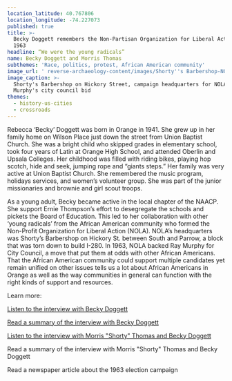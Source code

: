 ```yaml
---
location_latitude: 40.767806
location_longitude: -74.227073
published: true
title: >-
  Becky Doggett remembers the Non-Partisan Organization for Liberal Action in
  1963
headline: “We were the young radicals”
name: Becky Doggett and Morris Thomas
subthemes: 'Race, politics, protest, African American community'
image_url: ' reverse-archaeology-content/images/Shorty''s Barbershop-NOLA-Cropped.jpg '
image_caption: >-
  Shorty's Barbershop on Hickory Street, campaign headquarters for NOLA and Ray
  Murphy's city council bid
themes:
  - history-us-cities
  - crossroads
---
```

Rebecca ‘Becky’ Doggett was born in Orange in 1941. She grew up in her family home on Wilson Place just down the street from Union Baptist Church. She was a bright child who skipped grades in elementary school, took four years of Latin at Orange High School, and  attended Oberlin and Upsala Colleges. Her childhood was filled with riding bikes, playing hop scotch, hide and seek, jumping rope and “giants steps.” Her family was very active at Union Baptist Church. She remembered the music program, holidays services, and women’s volunteer group. She was part of the junior missionaries and brownie and girl scout troops. 

As a young adult, Becky became active in the local chapter of the NAACP. She support Ernie Thompson’s effort to desegregate the schools and pickets the Board of Education. This led to her collaboration with other ‘young radicals’ from the African American community who formed the Non-Profit Organization for Liberal Action (NOLA). NOLA’s headquarters was Shorty’s Barbershop on Hickory St. between South and Parrow, a block that was torn down to build I-280. In 1963, NOLA backed Ray Murphy for City Council, a move that put them at odds with other African Americans. That the African American community could support multiple candidates yet remain unified on other issues tells us a lot about African Americans in Orange as well as the way communities in general can function with the right kinds of support and resources.  

Learn more:  

[Listen to the interview with Becky Doggett](https://soundcloud.com/user-773139664/becky-doggett-interview-11-16-15)  

[Read a summary of the interview with Becky Doggett](https://github.com/uofo/reverse-archaeology-content/raw/gh-pages/files/Becky%20Doggett%2011-16-15.pdf)  

[Listen to the interview with Morris "Shorty" Thomas and Becky Doggett](https://soundcloud.com/user-773139664/morris-thomas-and-becky-doggett-interview-7-14-2016)

Read a summary of the interview with Morris "Shorty" Thomas and Becky Doggett  

Read a newspaper article about the 1963 election campaign
